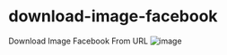 # download-image-facebook
Download Image Facebook From URL
![image](https://user-images.githubusercontent.com/29817167/226095318-ea84bf3d-5eae-483f-9223-044e758b09d6.png)

